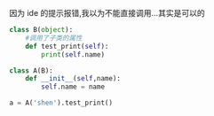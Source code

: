 因为 ide 的提示报错,我以为不能直接调用...其实是可以的
```python
class B(object):
    #调用了子类的属性
    def test_print(self):
        print(self.name)

class A(B):
    def __init__(self,name):
        self.name = name

a = A('shen').test_print()
```